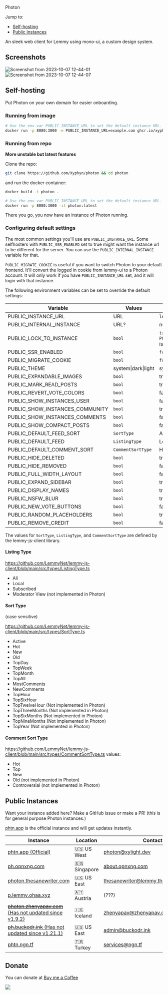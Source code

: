 Photon

Jump to:

- [Self-hosting](#self-hosting)
- [Public Instances](#public-instances)

An sleek web client for Lemmy using mono-ui, a custom design system.

## Screenshots

![Screenshot from 2023-10-07 12-44-01](https://github.com/Xyphyn/photon/assets/80978739/4807c0aa-1ffe-4f6d-b33a-432d68def70d)
![Screenshot from 2023-10-07 12-44-07](https://github.com/Xyphyn/photon/assets/80978739/1a6f1515-f95a-447d-8d3c-39e9d8e48dd1)

## Self-hosting

Put Photon on your own domain for easier onboarding.

### Running from image

```sh
# Use the env var PUBLIC_INSTANCE_URL to set the default instance URL.
docker run -p 8080:3000 -e PUBLIC_INSTANCE_URL=example.com ghcr.io/xyphyn/photon:latest
```

### Running from repo

**More unstable but latest features**

Clone the repo:

```sh
git clone https://github.com/Xyphyn/photon && cd photon
```

and run the docker container:

```sh
docker build -t photon .

# Use the env var PUBLIC_INSTANCE_URL to set the default instance URL.
docker run -p 8080:3000 -it photon:latest
```

There you go, you now have an instance of Photon running.

### Configuring default settings

The most common settings you'll use are `PUBLIC_INSTANCE_URL`. Some selfhosters with `PUBLIC_SSR_ENABLED` set to true might want the instance url to be different for the server. You can use the `PUBLIC_INTERNAL_INSTANCE` variable for that.

`PUBLIC_MIGRATE_COOKIE` is useful if you want to switch Photon to your default frontend. It'll convert the logged in cookie from lemmy-ui to a Photon account. It will only work if you have `PUBLIC_INSTANCE_URL` set, and it will login with that instance.

The following environment variables can be set to override the default settings:


| Variable                        | Values              | Default Value                          |
| ------------------------------- | ------------------- | -------------------------------------- |
| PUBLIC_INSTANCE_URL             | URL                 | `lemmy.ml`                             |
| PUBLIC_INTERNAL_INSTANCE        | URL?                | null                                   |
| PUBLIC_LOCK_TO_INSTANCE         | `bool`              | `true` if `PUBLIC_INSTANCE_URL` is set |
| PUBLIC_SSR_ENABLED              | `bool`              | `false`                                |
| PUBLIC_MIGRATE_COOKIE           | `bool`              | `false`                                |
| PUBLIC_THEME                    | system\|dark\|light | system                                 |
| PUBLIC_EXPANDABLE_IMAGES        | `bool`              | true                                   |
| PUBLIC_MARK_READ_POSTS          | `bool`              | true                                   |
| PUBLIC_REVERT_VOTE_COLORS       | `bool`              | false                                  |
| PUBLIC_SHOW_INSTANCES_USER      | `bool`              | false                                  |
| PUBLIC_SHOW_INSTANCES_COMMUNITY | `bool`              | true                                   |
| PUBLIC_SHOW_INSTANCES_COMMENTS  | `bool`              | false                                  |
| PUBLIC_SHOW_COMPACT_POSTS       | `bool`              | false                                  |
| PUBLIC_DEFAULT_FEED_SORT        | `SortType`          | Active                                 |
| PUBLIC_DEFAULT_FEED             | `ListingType`       | Local                                  |
| PUBLIC_DEFAULT_COMMENT_SORT     | `CommentSortType`   | Hot                                    |
| PUBLIC_HIDE_DELETED             | `bool`              | true                                   |
| PUBLIC_HIDE_REMOVED             | `bool`              | false                                  |
| PUBLIC_FULL_WIDTH_LAYOUT        | `bool`              | false                                  |
| PUBLIC_EXPAND_SIDEBAR           | `bool`              | true                                   |
| PUBLIC_DISPLAY_NAMES            | `bool`              | true                                   |
| PUBLIC_NSFW_BLUR                | `bool`              | true                                   |
| PUBLIC_NEW_VOTE_BUTTONS         | `bool`              | false                                  |
| PUBLIC_RANDOM_PLACEHOLDERS      | `bool`              | true                                   |
| PUBLIC_REMOVE_CREDIT            | `bool`              | false                                  |

The values for `SortType`, `ListingType`, and `CommentSortType` are defined by the lemmy-js-client library.

#### Listing Type

https://github.com/LemmyNet/lemmy-js-client/blob/main/src/types/ListingType.ts

- All
- Local
- Subscribed
- Moderator View (not implemented in Photon)

#### Sort Type

(case sensitive)

https://github.com/LemmyNet/lemmy-js-client/blob/main/src/types/SortType.ts

- Active
- Hot
- New
- Old
- TopDay
- TopWeek
- TopMonth
- TopAll
- MostComments
- NewComments
- TopHour
- TopSixHour
- TopTwelveHour (Not implemented in Photon)
- TopThreeMonths (Not implemented in Photon)
- TopSixMonths (Not implemented in Photon)
- TopNineMonths (Not implemented in Photon)
- TopYear (Not implemented in Photon)

#### Comment Sort Type

https://github.com/LemmyNet/lemmy-js-client/blob/main/src/types/CommentSortType.ts
values:

- Hot
- Top
- New
- Old (not implemented in Photon)
- Controversial (not implemented in Photon)

## Public Instances

Want your instance added here? Make a GitHub issue or make a PR! (this is for general purpose Photon instances.)

[phtn.app](https://phtn.app) is the official instance and will get updates instantly.


| Instance                                                                             | Location    | Contact                                                                            |
| --------------------------------------------------------------------------------------- | ------------ | ------------------------------------------------------------------------------------- |
| [phtn.app (Official)](https://phtn.app)                                                 | 🇺🇸 US West   | [photon@xylight.dev](mailto:photon@xylight.dev)                                       |
| [ph.opnxng.com](https://ph.opnxng.com)                                                  | 🇸🇬 Singapore | [about.opnxng.com](https://about.opnxng.com)                                          |
| [photon.thesanewriter.com](https://photon.thesanewriter.com)                            | 🇺🇸 US East   | [thesanewriter@lemmy.thesanewriter.com](mailto:thesanewriter@lemmy.thesanewriter.com) |
| [p.lemmy.ohaa.xyz](https://p.lemmy.ohaa.xyz)                                            | 🇦🇹 Austria   | (???)                                                                                 |
| [~~photon.zhenyapav.com~~ (Has not updated since v1.9.2)](https://photon.zhenyapav.com) | 🇮🇸 Iceland   | [zhenyapav@zhenyapav.com](mailto:zhenyapav@zhenyapav.com)                             |
| [~~ph.buckodr.ink~~ (Has not updated since v1.21.1)](https://ph.buckodr.ink)            | 🇺🇸 US East   | [admin@buckodr.ink](mailto:admin@buckodr.ink)                                         |
| [phtn.ngn.tf](https://phtn.ngn.tf)                                                      | 🇹🇷 Turkey    | [services@ngn.tf](mailto:services@ngn.tf)

## Donate

You can donate at [Buy me a Coffee](https://buymeacoffee.com/xylight)

<a href="https://www.buymeacoffee.com/xylight"><img src="https://img.buymeacoffee.com/button-api/?text=Buy me a coffee&emoji=&slug=xylight&button_colour=FFDD00&font_colour=000000&font_family=Poppins&outline_colour=000000&coffee_colour=ffffff" /></a>
